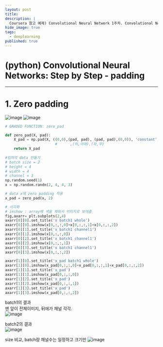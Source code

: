 ```yaml
---
layout: post
title: 
description: |
  Coursera 참고 예제) Convolutional Neural Network 1주차. Convolutional Neural Networks: Step by Step. CNN구현
hide_image: true
tags:
  - deeplearning
published: true
---
```


# (python) Convolutional Neural Networks: Step by Step - padding
* * *


# 1. Zero padding
![image](https://user-images.githubusercontent.com/69246778/176624846-d6bd5dcb-ef2c-4460-a111-38a1e9c4c6c5.png)
![image](https://user-images.githubusercontent.com/69246778/176632353-a23a1e1c-d52f-4089-823e-18aa171de282.png)
```py
# GRADED FUNCTION: zero_pad

def zero_pad(X, pad):  
    X_pad = np.pad(X, ((0,0),(pad, pad), (pad, pad),(0,0)), 'constant', constant_values=0)
                       #      ,(위,아래),(좌,우)  
    return X_pad
    
#임의의 data 만들기 
# batch size = 2
# height = 4
# width = 4
# channel = 3
np.random.seed(1)
x = np.random.randn(2, 4, 4, 3)

# data x에 zero padding 적용
x_pad = zero_pad(x, 2)  

# 시각화
# imshow : array에 색을 채워서 이미지로 보여줌
fig,axarr= plt.subplots(2,4)
axarr[0][0].set_title('x batch1 whole')
axarr[0][0].imshow(x[0,:,:,0]+x[0,:,:,1]+x[0,:,:,2])   
axarr[0][1].set_title('x batch1 channel1')
axarr[0][1].imshow(x[0,:,:,0])  
axarr[0][2].set_title('x batch1 channel1')
axarr[0][2].imshow(x[0,:,:,1]) 
axarr[0][3].set_title('x batch1 channel1')
axarr[0][3].imshow(x[0,:,:,2])

axarr[1][0].set_title('x_pad batch1 whole')
axarr[1][0].imshow(x_pad[0,:,:,0]+x_pad[0,:,:,1]+x_pad[0,:,:,2])  
axarr[1][1].set_title('x_pad')
axarr[1][1].imshow(x_pad[0,:,:,0])
axarr[1][2].set_title('x_pad')
axarr[1][2].imshow(x_pad[0,:,:,1])
axarr[1][3].set_title('x_pad')
axarr[1][3].imshow(x_pad[0,:,:,2])
```
batch1의 결과   
맨 앞이 전체이미지, 뒤에가 채널 각각.   
![image](https://user-images.githubusercontent.com/69246778/176629480-bb487727-90be-4e9d-b176-aa3f6ed02024.png)   
   
batch2의 결과   
![image](https://user-images.githubusercontent.com/69246778/176629517-409d6722-d262-4189-8b21-28137a08cc32.png)

size 비교, batch랑 채널수는 일정하고 크기만 
![image](https://user-images.githubusercontent.com/69246778/176629962-bfa302e2-551f-4d2b-8241-eb8e651a7a8b.png)


